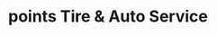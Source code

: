 ---
title: "points Tire & Auto Service"
url: /grand-junction/points-tire-and-auto-service/
shop: car repair
---